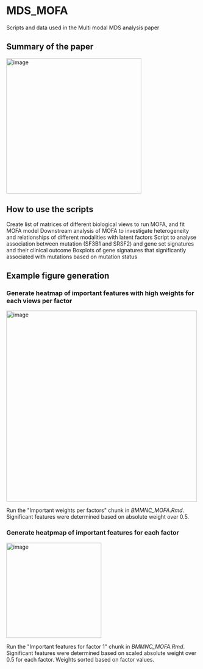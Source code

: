# MDS_MOFA
Scripts and data used in the Multi modal MDS analysis paper

## Summary of the paper


<img width="354" alt="image" src="https://github.com/Karimi-Lab/MDS_MOFA/assets/98902126/8c546da9-765f-4e69-85e7-2d1285e3d2b9">



## How to use the scripts
  Create list of matrices of different biological views to run MOFA, and fit MOFA model
  Downstream analysis of MOFA to investigate heterogeneity and relationships of different modalities with latent factors
  Script to analyse association between mutation (SF3B1 and SRSF2) and gene set signatures and their clinical outcome
  Boxplots of gene signatures that significantly associated with mutations based on mutation status

## Example figure generation 

### Generate heatmap of important features with high weights for each views per factor

<img width="500" alt="image" src="https://github.com/Karimi-Lab/MDS_MOFA/assets/98902126/62b5b662-5895-4b83-a0a2-a08f372daae4">

Run the "Important weights per factors" chunk in _BMMNC_MOFA.Rmd_. Significant features were determined based on absolute weight over 0.5. 

### Generate heatpmap of important features for each factor 

<img width="249" alt="image" src="https://github.com/Karimi-Lab/MDS_MOFA/assets/98902126/7aeed141-277c-4ffd-acd1-d59234d3af16">

Run the "Important features for factor 1" chunk in _BMMNC_MOFA.Rmd_. Significant features were determined based on scaled absolute weight over 0.5 for each factor. Weights sorted based on factor values.
